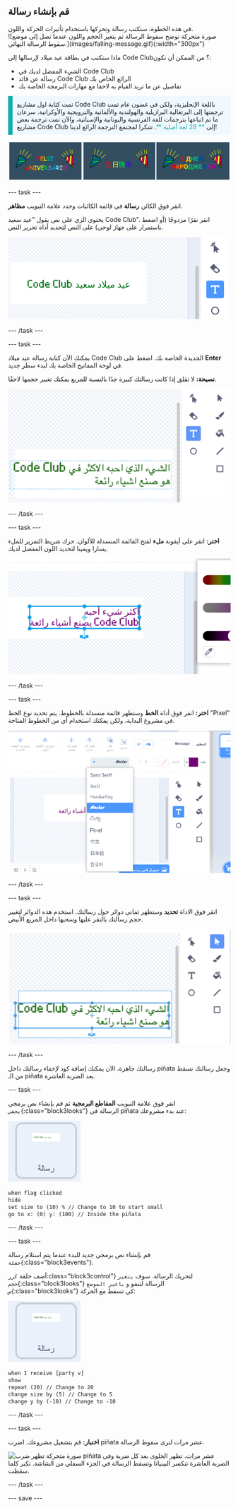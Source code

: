 ## قم بإنشاء رسالة

<div style="display: flex; flex-wrap: wrap">
<div style="flex-basis: 200px; flex-grow: 1; margin-right: 15px;">
في هذه الخطوة، ستكتب رسالة وتحركها باستخدام تأثيرات الحركة واللون. 
</div>
<div>
![صورة متحركة توضح سقوط الرسالة ثم يتغير الحجم واللون عندما تصل إلى موضع سقوط الرسالة النهائي.](images/falling-message.gif){:width="300px"}
</div>
</div>

ماذا ستكتب في بطاقة عيد ميلاد لإرسالها إلى Code Club؟ من الممكن أن تكون:
+ الشيء المفضل لديك في Code Club
+ رسالة عن قائد Code Club الرائع الخاص بك
+ تفاصيل عن ما تريد القيام به لاحقا مع مهارات البرمجة الخاصة بك

<p style="border-left: solid; border-width:10px; border-color: #0faeb0; background-color: aliceblue; padding: 10px;">
تمت كتابة اول مشاريع Code Club باللغة الإنجليزية، ولكن في غضون عام تمت ترجمتها إلى البرتغالية البرازيلية والهولندية والألمانية والنرويجية والأوكرانية. سرعان ما تم اتباعها بترجمات للغة الفرنسية واليونانية والإسبانية، والآن تمت ترجمة بعض مشاريع Code Club إلى <span style="color: #0faeb0">** 28 لغة أصلية **</span>. شكرا لمجتمع الترجمة الرائع لدينا!

![صور متعددة تقول "عيد ميلاد سعيد" بلغات أصلية مختلفة.](images/birthday-languages.png)
</p>

--- task ---

انقر فوق الكائن **رسالة** في قائمة الكائنات وحدد علامة التبويب **مظاهر**.

يحتوي الزي على نص يقول "عيد سعيد Code Club". انقر نقرًا مزدوجًا (أو اضغط باستمرار على جهاز لوحي) على النص لتحديد أداة تحرير النص.

![محرر المظاهر مع تحديد أداة النص وتمييز النص.](images/text-edit.png)

--- /task ---

--- task ---

يمكنك الآن كتابة رسالة عيد ميلاد Code Club الجديدة الخاصة بك. اضغط على **Enter** في لوحة المفاتيح الخاصة بك لبدء سطر جديد.

**نصيحة:** لا تقلق إذا كانت رسالتك كبيرة جدًا بالنسبة للمربع يمكنك تغيير حجمها لاحقًا.

![محرر النص يظهر رسالة جديدة بدلاً من الرسالة القديمة.](images/new-text.png)

--- /task ---

--- task ---

**اختر:** انقر على أيقونة **ملء** لفتح القائمة المنسدلة للألوان. حرك شريط التمرير للملء يسارا ويمينا لتحديد اللون المفضل لديك.

![القائمة المنسدلة للملء مع منزلقات للون والتشبع والسطوع. تم تغيير الرسالة من الأخضر إلى الأرجواني.](images/font-colour.png)

--- /task ---

--- task ---

**اختر:** انقر فوق أداة **الخط** وستظهر قائمة منسدلة بالخطوط. يتم تحديد نوع الخط "Pixel" في مشروع البداية، ولكن يمكنك استخدام أي من الخطوط المتاحة.

![تعرض القائمة المنسدلة للخط اختيارًا من تسعة خطوط مختلفة. تم اختيار الخط "Marker".](images/font-type.png)

--- /task ---

--- task ---

انقر فوق الاداة **تحديد** وستظهر ثماني دوائر حول رسالتك. استخدم هذه الدوائر لتغيير حجم رسالتك بالنقر عليها وسحبها داخل المربع الأبيض.

![تمييز أداة التحديد وتحتوي الرسالة على دوائر صغيرة في كل زاوية وعند نقاط النقاط المركزية الرأسية والأفقية بحيث يمكن تغيير حجمها في اتجاهات متعددة.](images/resize-message.png)

--- /task ---

رسالتك جاهزة، الآن يمكنك إضافة كود لإخفاء رسالتك داخل piñata وجعل رسالتك تسقط من الـ piñata بعد الضربة العاشرة.

--- task ---

انقر فوق علامة التبويب **المقاطع البرمجية** ثم قم بإنشاء نص برمجي `يخفي`{:class="block3looks"} الرسالة في piñata عند بدء مشروعك:

![كائن الرسالة.](images/message-sprite.png)

```blocks3
when flag clicked
hide
set size to (10) % // Change to 10 to start small
go to x: (0) y: (100) // Inside the piñata
```

--- /task ---

--- task ---

قم بإنشاء نص برمجي جديد للبدء عندما يتم استلام رسالة `حفلة`{:class="block3events"}.

أضف حلقة `كرر`:class="block3control"} لتحريك الرسالة. سوف `يتغير حجم`{:class="block3looks"} الرسالة لتنمو و `ياغير الموضع ص`{:class="block3looks"} كي تسقط مع الحركة:

![كائن الرسالة.](images/message-sprite.png)

```blocks3
when I receive [party v]
show
repeat (20) // Change to 20
change size by (5) // Change to 5
change y by (-10) // Change to -10
```

--- /task ---

--- task ---

**اختبار:** قم بتشغيل مشروعك. اضرب piñata عشر مرات لترى سقوط الرسالة.

![صورة متحركة تظهر ضرب piñata عشر مرات. تظهر الحلوى بعد كل ضربة وفي الضربة العاشرة تنكسر البينياتا وتسقط الرسالة في الجزء السفلي من الشاشة. تكبر كلما سقطت.](images/falling-message.gif)

--- /task ---

--- save ---
